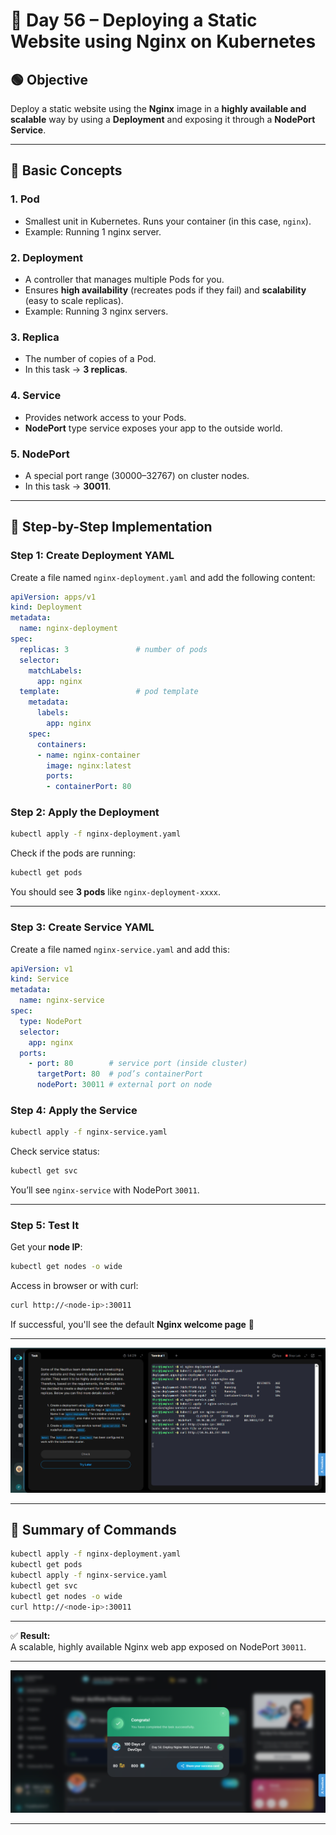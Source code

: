 # 🚀 Day 56 – Deploying a Static Website using Nginx on Kubernetes

## 🟢 Objective
Deploy a static website using the **Nginx** image in a **highly available and scalable** way by using a **Deployment** and exposing it through a **NodePort Service**.

---

## 🧠 Basic Concepts

### 1. Pod
- Smallest unit in Kubernetes. Runs your container (in this case, `nginx`).  
- Example: Running 1 nginx server.

### 2. Deployment
- A controller that manages multiple Pods for you.
- Ensures **high availability** (recreates pods if they fail) and **scalability** (easy to scale replicas).  
- Example: Running 3 nginx servers.

### 3. Replica
- The number of copies of a Pod.
- In this task → **3 replicas**.

### 4. Service
- Provides network access to your Pods.
- **NodePort** type service exposes your app to the outside world.

### 5. NodePort
- A special port range (30000–32767) on cluster nodes.
- In this task → **30011**.

---

## 🧩 Step-by-Step Implementation

### Step 1: Create Deployment YAML

Create a file named `nginx-deployment.yaml` and add the following content:

```yaml
apiVersion: apps/v1
kind: Deployment
metadata:
  name: nginx-deployment
spec:
  replicas: 3               # number of pods
  selector:
    matchLabels:
      app: nginx
  template:                 # pod template
    metadata:
      labels:
        app: nginx
    spec:
      containers:
      - name: nginx-container
        image: nginx:latest
        ports:
        - containerPort: 80
```

### Step 2: Apply the Deployment

```bash
kubectl apply -f nginx-deployment.yaml
```

Check if the pods are running:

```bash
kubectl get pods
```

You should see **3 pods** like `nginx-deployment-xxxx`.

---

### Step 3: Create Service YAML

Create a file named `nginx-service.yaml` and add this:

```yaml
apiVersion: v1
kind: Service
metadata:
  name: nginx-service
spec:
  type: NodePort
  selector:
    app: nginx
  ports:
    - port: 80        # service port (inside cluster)
      targetPort: 80  # pod’s containerPort
      nodePort: 30011 # external port on node
```

### Step 4: Apply the Service

```bash
kubectl apply -f nginx-service.yaml
```

Check service status:

```bash
kubectl get svc
```

You’ll see `nginx-service` with NodePort `30011`.

---

### Step 5: Test It

Get your **node IP**:

```bash
kubectl get nodes -o wide
```

Access in browser or with curl:

```bash
curl http://<node-ip>:30011
```

If successful, you'll see the default **Nginx welcome page** 🎉

---
![Screenshot 5](assets/Screenshot%202025-09-28%20214618.png)

---

## 🧾 Summary of Commands

```bash
kubectl apply -f nginx-deployment.yaml
kubectl get pods
kubectl apply -f nginx-service.yaml
kubectl get svc
kubectl get nodes -o wide
curl http://<node-ip>:30011
```

---

✅ **Result:**  
A scalable, highly available Nginx web app exposed on NodePort `30011`.

---
![Screenshot 6](assets/Screenshot%202025-09-28%20214655.png)

---